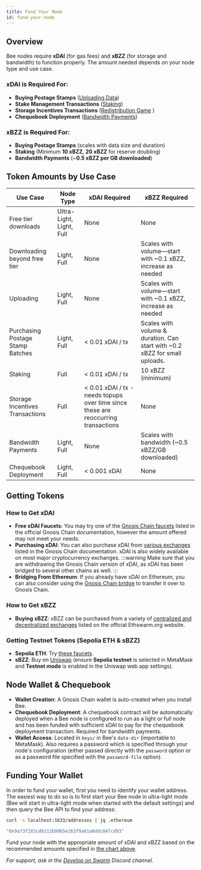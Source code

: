 ```yaml
---
title: Fund Your Node
id: fund-your-node
---
```


## Overview
Bee nodes require **xDAI** (for gas fees) and **xBZZ** (for storage and bandwidth) to function properly. The amount needed depends on your node type and use case.

### xDAI is Required For:
- **Buying Postage Stamps** ([Uploading Data](/docs/develop/access-the-swarm/buy-a-stamp-batch))
- **Stake Management Transactions** ([Staking](/docs/bee/working-with-bee/staking/))
- **Storage Incentives Transactions** ([Redistribution Game](/docs/concepts/incentives/redistribution-game/) )
- **Chequebook Deployment** ([Bandwidth Payments](/docs/concepts/incentives/bandwidth-incentives/))

### xBZZ is Required For:
- **Buying Postage Stamps** (scales with data size and duration)
- **Staking** (Minimum **10 xBZZ**, **20 xBZZ** for reserve doubling)
- **Bandwidth Payments** (~**0.5 xBZZ per GB downloaded**)

## Token Amounts by Use Case

| **Use Case** | **Node Type** | **xDAI Required** | **xBZZ Required** |
|-------------|--------------|------------------|------------------|
| Free tier downloads | Ultra-Light, Light, Full | None | None |
| Downloading beyond free tier | Light, Full | None |Scales with volume—start with ~0.1 xBZZ, increase as needed  |
| Uploading | Light, Full | None | Scales with volume—start with ~0.1 xBZZ, increase as needed |
| Purchasing Postage Stamp Batches| Light, Full | < 0.01 xDAI / tx  | Scales with volume & duration. Can start with ~0.2 xBZZ for small uploads. |
| Staking | Full | < 0.01 xDAI / tx | 10 xBZZ (minimum) |
| Storage Incentives Transactions | Full | < 0.01 xDAI / tx - needs topups over time since these are reoccurring transactions | None |
| Bandwidth Payments | Light, Full | None | Scales with bandwidth (~0.5 xBZZ/GB downloaded) |
| Chequebook Deployment | Light, Full | < 0.001 xDAI  | None |


## Getting Tokens

### How to Get xDAI
- **Free xDAI Faucets**: You may try one of the [Gnosis Chain faucets](https://docs.gnosischain.com/tools/Faucets) listed in the official Gnosis Chain documentation, however the amount offered may not meet your needs.
- **Purchasing xDAI**: You can also purchase xDAI from [various exchanges](https://docs.gnosischain.com/about/tokens/xdai) listed in the Gnosis Chain documentation. xDAI is also widely available on most major cryptocurrency exchanges. 
:::warning
Make sure that you are withdrawing the Gnosis Chain version of xDAI, as xDAI has been bridged to several other chains as well.
:::
- **Bridging From Ethereum**: If you already have xDAI on Ethereum, you can also consider using the [Gnosis Chain bridge](https://bridge.gnosischain.com/) to transfer it over to Gnosis Chain.



### How to Get xBZZ
- **Buying xBZZ**: xBZZ can be purchased from a variety of [centralized and decentralized exchanges](https://www.ethswarm.org/get-bzz#how-to-get-bzz) listed on the official Ethswarm.org website.


### Getting Testnet Tokens (Sepolia ETH & sBZZ)
- **Sepolia ETH**: Try [these faucets](https://faucetlink.to/sepolia).
- **sBZZ**: Buy on [Uniswap](https://app.uniswap.org/swap?outputCurrency=0x543dDb01Ba47acB11de34891cD86B675F04840db&inputCurrency=ETH) (ensure **Sepolia testnet** is selected in MetaMask and **Testnet mode** is enabled in the Uniswap web app settings).


## Node Wallet & Chequebook
- **Wallet Creation**: A Gnosis Chain wallet is auto-created when you install Bee.
- **Chequebook Deployment**: A chequebook contract will be automatically deployed when a Bee node is configured to run as a light or full node and has been funded with sufficient xDAI to pay for the chequebook deployment transaction. Required for bandwidth payments.
- **Wallet Access**: Located in `keys/` in Bee's `data-dir` (importable to MetaMask). Also requires a password which is specified through your node's configuration (either passed directly with the `password` option or as a password file specified with the `password-file` option).

## Funding Your Wallet

In order to fund your wallet, first you need to identify your wallet address. The easiest way to do so is to first start your Bee node in ultra-light mode (Bee will start in ultra-light mode when started with the default settings) and then query the Bee API to find your address:

```bash
curl -s localhost:1633/addresses | jq .ethereum
```

```bash
"0x9a73f283cd9212b99b5e263f9a81a0ddc847cd93"
```

Fund your node with the appropriate amount of xDAI and xBZZ based on the recommended amounts specified in [the chart above](/docs/bee/installation/fund-your-node#token-amounts-by-use-case). 


*For support, ask in the [Develop on Swarm](https://discord.com/channels/799027393297514537/811574542069137449) Discord channel.*

